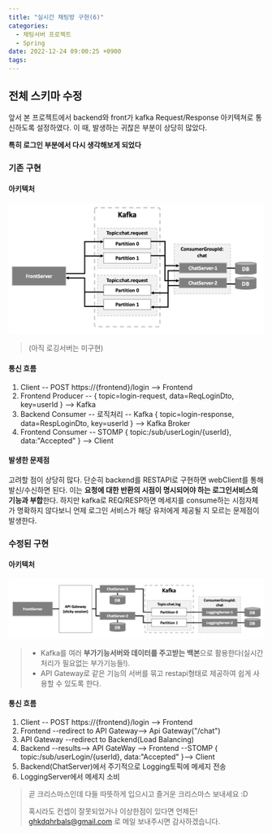 ```yaml
---
title: "실시간 채팅방 구현(6)"
categories:
  - 채팅서버 프로젝트
  - Spring
date: 2022-12-24 09:00:25 +0900
tags:
---
```

## 전체 스키마 수정
앞서 본 프로젝트에서 backend와 front가 kafka Request/Response 아키텍쳐로 통신하도록 설정하였다. 이 때, 발생하는 귀찮은 부분이 상당히 많았다.

**특히 로그인 부분에서 다시 생각해보게 되었다**

### 기존 구현
#### 아키텍처
![img](../../assets/img/kafka/kafkaVersion.png)
> (아직 로깅서버는 미구현)
#### 통신 흐름
1. Client -- POST https://{frontend}/login --> Frontend
2. Frontend Producer -- { topic=login-request, data=ReqLoginDto, key=userId } --> Kafka
3. Backend Consumer -- 로직처리 -- Kafka { topic=login-response, data=RespLoginDto, key=userId } --> Kafka Broker
4. Frontend Consumer -- STOMP { topic:/sub/userLogin/{userId}, data:"Accepted" } --> Client

#### 발생한 문제점
고려할 점이 상당히 많다. 단순히 backend를 RESTAPI로 구현하면 webClient를 통해 발신/수신하면 된다. 이는 **요청에 대한 반환의 시점이 명시되어야 하는 로그인서비스의 기능과 부합**한다. 하지만 kafka로 REQ/RESP하면 메세지를 consume하는 시점자체가 명확하지 않다보니 언제 로그인 서비스가 해당 유저에게 제공될 지 모르는 문제점이 발생한다.

### 수정된 구현
#### 아키텍처
![img](../../assets/img/kafka/kafkaVersion2.png)
> * Kafka를 여러 **부가기능서버와 데이터를 주고받는 백본**으로 활용한다(실시간 처리가 필요없는 부가기능들!).
> * API Gateway로 같은 기능의 서버를 묶고 restapi형태로 제공하여 쉽게 사용할 수 있도록 한다.

#### 통신 흐름
1. Client -- POST https://{frontend}/login --> Frontend
2. Frontend --redirect to API Gateway--> Api Gateway("/chat")
3. API Gateway --redirect to Backend(Load Balancing)
4. Backend --results--> API GateWay --> Frontend --STOMP { topic:/sub/userLogin/{userId}, data:"Accepted" }--> Client
5. Backend(ChatServer)에서 주기적으로 Logging토픽에 메세지 전송
6. LoggingServer에서 메세지 소비

> 곧 크리스마스인데 다들 따뜻하게 입으시고 즐거운 크리스마스 보내세요 :D
>
> 혹시라도 컨셉이 잘못되었거나 이상한점이 있다면 언제든! ghkdqhrbals@gmail.com 로 메일 보내주시면 감사하겠습니다.
